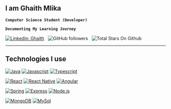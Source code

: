 ## I am Ghaith Mlika

**`Computer Science Student (Developer)`**

**`Documenting My Learning Journey`**

[![Linkedin: Ghaith](https://img.shields.io/badge/-Ghaith-blue?style=flat-square&logo=Linkedin&logoColor=white&link=https://www.linkedin.com/in/ghaith-mlika-305797214/)](https://www.linkedin.com/in/ghaith-mlika-305797214/) &nbsp; ![GitHub followers](https://img.shields.io/github/followers/Mlika-Gaith?label=Follow&style=social) &nbsp; ![Total Stars On Github](https://custom-icon-badges.demolab.com/github/stars/Mlika-Gaith?label=Total+Stars&color=yellow) &nbsp;

---

## Technologies I use

[![Java](https://custom-icon-badges.demolab.com/badge/-Java-bb3e03?style=for-the-badge&logo=java&logoColor=white)](https://www.java.com/) [![Javascript](https://custom-icon-badges.demolab.com/badge/-Javascript-ffd60a?style=for-the-badge&logo=javascript&logoColor=white)](https://www.javascript.com/) [![Typescript](https://custom-icon-badges.demolab.com/badge/-Typescript-3178C6?style=for-the-badge&logo=typescript&logoColor=white)](https://www.typescriptlang.org/)

[![React](https://custom-icon-badges.demolab.com/badge/-React-218AAB?style=for-the-badge&logo=react&logoColor=white)](https://reactjs.org/) [![React Native](https://custom-icon-badges.demolab.com/badge/-ReactNative-218AAB?style=for-the-badge&logo=react&logoColor=white)](https://reactnative.dev/) [![Angular](https://custom-icon-badges.demolab.com/badge/-Angular-ef233c?style=for-the-badge&logo=angular&logoColor=white)](https://angular.io/)

[![Spring](https://custom-icon-badges.demolab.com/badge/-Spring-84a98c?style=for-the-badge&logo=spring&logoColor=white)](https://spring.io/projects/spring-boot) [![Express](https://custom-icon-badges.demolab.com/badge/-Express-000000?style=for-the-badge&logo=express&logoColor=white)](https://expressjs.com/) [![Node.js](https://custom-icon-badges.demolab.com/badge/-Node.js-339933?style=for-the-badge&logo=node.js&logoColor=white)](https://nodejs.org/)

[![MongoDB](https://custom-icon-badges.demolab.com/badge/-MongoDB-47A248?style=for-the-badge&logo=mongodb&logoColor=white)](https://www.mongodb.com/) [![MySql](https://custom-icon-badges.demolab.com/badge/-MySql-bb3e03?style=for-the-badge&logo=mysql&logoColor=white)](https://www.mongodb.com/)
